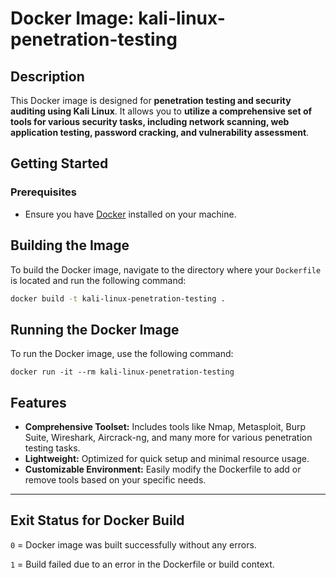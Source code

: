 # Docker Image: kali-linux-penetration-testing

## Description

This Docker image is designed for **penetration testing and security auditing using Kali Linux**. It allows you to **utilize a comprehensive set of tools for various security tasks, including network scanning, web application testing, password cracking, and vulnerability assessment**.

## Getting Started

### Prerequisites

- Ensure you have [Docker](https://docs.docker.com/get-docker/) installed on your machine.

## Building the Image

To build the Docker image, navigate to the directory where your `Dockerfile` is located and run the following command:

```bash
docker build -t kali-linux-penetration-testing .
```

## Running the Docker Image

To run the Docker image, use the following command:

```
docker run -it --rm kali-linux-penetration-testing
```

## Features

- **Comprehensive Toolset:** Includes tools like Nmap, Metasploit, Burp Suite, Wireshark, Aircrack-ng, and many more for various penetration testing tasks.
- **Lightweight:** Optimized for quick setup and minimal resource usage.
- **Customizable Environment:** Easily modify the Dockerfile to add or remove tools based on your specific needs.

---

## Exit Status for Docker Build

`0` = Docker image was built successfully without any errors.

`1` = Build failed due to an error in the Dockerfile or build context.

